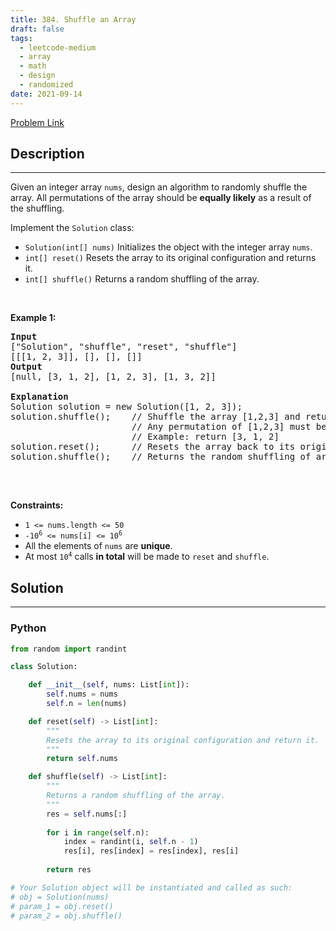 ```yaml
---
title: 384. Shuffle an Array
draft: false
tags: 
  - leetcode-medium
  - array
  - math
  - design
  - randomized
date: 2021-09-14
---
```


[Problem Link](https://leetcode.com/problems/shuffle-an-array/)

## Description

---
<p>Given an integer array <code>nums</code>, design an algorithm to randomly shuffle the array. All permutations of the array should be <strong>equally likely</strong> as a result of the shuffling.</p>

<p>Implement the <code>Solution</code> class:</p>

<ul>
	<li><code>Solution(int[] nums)</code> Initializes the object with the integer array <code>nums</code>.</li>
	<li><code>int[] reset()</code> Resets the array to its original configuration and returns it.</li>
	<li><code>int[] shuffle()</code> Returns a random shuffling of the array.</li>
</ul>

<p>&nbsp;</p>
<p><strong class="example">Example 1:</strong></p>

<pre>
<strong>Input</strong>
[&quot;Solution&quot;, &quot;shuffle&quot;, &quot;reset&quot;, &quot;shuffle&quot;]
[[[1, 2, 3]], [], [], []]
<strong>Output</strong>
[null, [3, 1, 2], [1, 2, 3], [1, 3, 2]]

<strong>Explanation</strong>
Solution solution = new Solution([1, 2, 3]);
solution.shuffle();    // Shuffle the array [1,2,3] and return its result.
                       // Any permutation of [1,2,3] must be equally likely to be returned.
                       // Example: return [3, 1, 2]
solution.reset();      // Resets the array back to its original configuration [1,2,3]. Return [1, 2, 3]
solution.shuffle();    // Returns the random shuffling of array [1,2,3]. Example: return [1, 3, 2]

</pre>

<p>&nbsp;</p>
<p><strong>Constraints:</strong></p>

<ul>
	<li><code>1 &lt;= nums.length &lt;= 50</code></li>
	<li><code>-10<sup>6</sup> &lt;= nums[i] &lt;= 10<sup>6</sup></code></li>
	<li>All the elements of <code>nums</code> are <strong>unique</strong>.</li>
	<li>At most <code>10<sup>4</sup></code> calls <strong>in total</strong> will be made to <code>reset</code> and <code>shuffle</code>.</li>
</ul>


## Solution

---
### Python
``` py title='shuffle-an-array'
from random import randint

class Solution:

    def __init__(self, nums: List[int]):
        self.nums = nums
        self.n = len(nums)

    def reset(self) -> List[int]:
        """
        Resets the array to its original configuration and return it.
        """
        return self.nums

    def shuffle(self) -> List[int]:
        """
        Returns a random shuffling of the array.
        """
        res = self.nums[:]
        
        for i in range(self.n):
            index = randint(i, self.n - 1)
            res[i], res[index] = res[index], res[i]
        
        return res

# Your Solution object will be instantiated and called as such:
# obj = Solution(nums)
# param_1 = obj.reset()
# param_2 = obj.shuffle()
```

